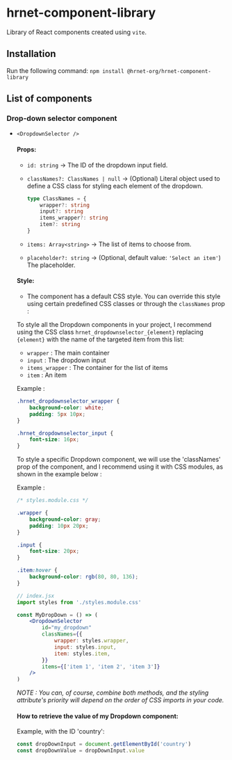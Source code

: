 # hrnet-component-library

Library of React components created using `vite`.

## Installation

Run the following command: `npm install @hrnet-org/hrnet-component-library`

## List of components

### Drop-down selector component

-   `<DropdownSelector />`

    #### Props:

    -   `id: string` -> The ID of the dropdown input field.

    -   `classNames?: ClassNames | null` -> (Optional) Literal object used to define a CSS class for styling each element of the dropdown.
        ```ts
        type ClassNames = {
            wrapper?: string
            input?: string
            items_wrapper?: string
            item?: string
        }
        ```
    -   `items: Array<string>` -> The list of items to choose from.

    -   `placeholder?: string` -> (Optional, default value: `'Select an item'`) The placeholder.

    #### Style:

    -   The component has a default CSS style. You can override this style using certain predefined CSS classes or through the `classNames` prop :

    To style all the Dropdown components in your project, I recommend using the CSS class `hrnet_dropdownselector_{element}` replacing `{element}` with the name of the targeted item from this list:

    -   `wrapper` : The main container
    -   `input` : The dropdown input
    -   `items_wrapper` : The container for the list of items
    -   `item` : An item

    Example :

    ```css
    .hrnet_dropdownselector_wrapper {
        background-color: white;
        padding: 5px 10px;
    }

    .hrnet_dropdownselector_input {
        font-size: 16px;
    }
    ```

    To style a specific Dropdown component, we will use the 'classNames' prop of the component, and I recommend using it with CSS modules, as shown in the example below :

    Example :

    ```css
    /* styles.module.css */

    .wrapper {
        background-color: gray;
        padding: 10px 20px;
    }

    .input {
        font-size: 20px;
    }

    .item:hover {
        background-color: rgb(80, 80, 136);
    }
    ```

    ```jsx
    // index.jsx
    import styles from './styles.module.css'

    const MyDropDown = () => (
        <DropdownSelector
            id="my_dropdown"
            classNames={{
                wrapper: styles.wrapper,
                input: styles.input,
                item: styles.item,
            }}
            items={['item 1', 'item 2', 'item 3']}
        />
    )
    ```

    _NOTE : You can, of course, combine both methods, and the styling attribute's priority will depend on the order of CSS imports in your code._

    #### How to retrieve the value of my Dropdown component:

    Example, with the ID 'country':

    ```js
    const dropDownInput = document.getElementById('country')
    const dropDownValue = dropDownInput.value
    ```
